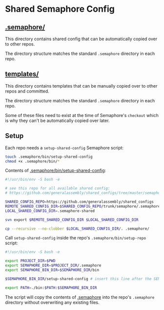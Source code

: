 # Shared Semaphore Config

## [.semaphore/](.semaphore/)

This directory contains shared config that can be automatically copied over to other repos.

The directory structure matches the standard `.semaphore` directory in each repo.

## [templates/](templates/)

This directory contains templates that can be manually copied over to other repos and committed.

The directory structure matches the standard `.semaphore` directory in each repo.

Some of these files need to exist at the time of Semaphore's `checkout` which is why they can't be automatically copied over later.

## Setup

Each repo needs a `setup-shared-config` Semaphore script:

``` bash
touch .semaphore/bin/setup-shared-config
chmod +x .semaphore/bin/*
```

Contents of [.semaphore/bin/setup-shared-config](templates/bin/setup-shared-config):

``` bash
#!/usr/bin/env -S bash -e

# see this repo for all available shared config:
# https://github.com/generalassembly/shared_configs/tree/master/semaphore

SHARED_CONFIG_REPO=https://github.com/generalassembly/shared_configs
REMOTE_SHARED_CONFIG_DIR=$SHARED_CONFIG_REPO/trunk/semaphore/.semaphore
LOCAL_SHARED_CONFIG_DIR=.semaphore-shared

svn export $REMOTE_SHARED_CONFIG_DIR $LOCAL_SHARED_CONFIG_DIR

cp --recursive --no-clobber $LOCAL_SHARED_CONFIG_DIR/. .semaphore/

```

Call `setup-shared-config` inside the repo's `.semaphore/bin/setup-repo` script:

``` bash
#!/usr/bin/env -S bash -e

export PROJECT_DIR=$PWD
export SEMAPHORE_DIR=$PROJECT_DIR/.semaphore
export SEMAPHORE_BIN_DIR=$SEMAPHORE_DIR/bin

$SEMAPHORE_BIN_DIR/setup-shared-config # insert this line after the SEMAPHORE_BIN_DIR export above

export PATH=./bin:$PATH:$SEMAPHORE_BIN_DIR
```

The script will copy the contents of [.semaphore](.semaphore) into the repo's `.semaphore` directory without overwriting any existing files.

